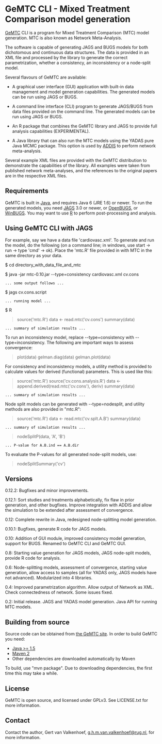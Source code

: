 GeMTC CLI - Mixed Treatment Comparison model generation
=======================================================

[GeMTC][1] CLI is a program for Mixed Treatment Comparison (MTC) model
generation. MTC is also known as Network Meta-Analysis.

The software is capable of generating JAGS and BUGS models for both
dichotomous and continuous data structures. The data is provided in an
XML file and processed by the library to generate the correct
parametrization, whether a consistency, an inconsistency or a node-split
model.

Several flavours of GeMTC are available:

  * A graphical user interface (GUI) application with built-in data
    management and model generation capabilities. The generated models
    can be run using JAGS or BUGS.

  * A command line interface (CLI) program to generate JAGS/BUGS from
	data files provided on the command line. The generated models can be
    run using JAGS or BUGS.

  * An R package that combines the GeMTC library and JAGS to provide
    full analysis capabilities (EXPERIMENTAL).

  * A Java library  that can also run the MTC models using the YADAS
    pure Java MCMC package. This option is used by [ADDIS][2] to perform
    network meta-analysis.

Several example XML files are provided with the GeMTC distribution to
demonstrate the capabilities of the library. All examples were taken
from published network meta-analyses, and the references to the original
papers are in the respective XML files.

Requirements
------------

GeMTC is built in [Java][3], and requires Java 6 (JRE 1.6) or newer. To
run the generated models, you need [JAGS][4] 3.0 or newer, or
[OpenBUGS][5], or [WinBUGS][6]. You may want to use [R][7] to perform
post-processing and analysis.

Using GeMTC CLI with JAGS
-------------------------

For example, say we have a data file 'cardiovasc.xml'. To generate and
run the model, do the following (on a command line; in windows, use
start -> run -> type 'cmd' -> ok). Place the 'mtc.R' file provided in
with MTC in the same directory as your data.

 $ cd directory_with_data_file_and_mtc

 $ java -jar mtc-0.10.jar --type=consistency cardiovasc.xml cv.cons

    ... some output follows ...   

 $ jags cv.cons.script

    ... running model ...

 $ R

 > source('mtc.R') 
 > data <- read.mtc('cv.cons')
 > summary(data)

    ... summary of simulation results ...

To run an inconsistency model, replace --type=consistency with
--type=inconsistency. The following are important ways to assess
convergence:

 > plot(data)
 > gelman.diag(data)
 > gelman.plot(data)

For consistency and inconsistency models, a utility method is provided
to calculate values for derived (functional) parameters. This is used
like this:

 > source('mtc.R') 
 > source('cv.cons.analysis.R')
 > data <- append.derived(read.mtc('cv.cons'), deriv)
 > summary(data)

    ... summary of simulation results ...

Node split models can be generated with --type=nodesplit, and utility
methods are also provided in "mtc.R":

 > source('mtc.R') 
 > data <- read.mtc('cv.splt.A.B')
 > summary(data)

    ... summary of simulation results ...

 > nodeSplitP(data, 'A', 'B')

    ... P-value for A.B.ind == A.B.dir

To evaluate the P-values for all generated node-split models, use:

 > nodeSplitSummary('cv')

Versions
--------

0.12.2: Bugfixes and minor improvements.

0.12.1: Sort studies and treatments alphabetically, fix flaw in prior
generation, and other bugfixes. Improve integration with ADDIS and allow
the simulation to be extended after assessment of convergence.

0.12: Complete rewrite in Java, redesigned node-splitting model
generation.

0.10.1: Bugfixes, generate R code for JAGS models.

0.10: Addition of GUI module, improved consistency model generation,
support for BUGS. Renamed to GeMTC CLI and GeMTC GUI.

0.8: Starting value generation for JAGS models, JAGS node-split models,
provide R code for analysis.

0.6: Node-splitting models, assessment of convergence, starting value
generation, allow access to samples (all for YADAS only, JAGS models
have not advanced). Modularized into 4 libraries.

0.4: Improved parametrization algorithm. Allow output of Network as XML.
Check connectedness of network. Some issues fixed.

0.2: Initial release. JAGS and YADAS model generation. Java API for
running MTC models.

Building from source
--------------------

Source code can be obtained from [the GeMTC site][1]. In order to build
GeMTC you need:

 - [Java >= 1.5][3]
 - [Maven 2][8]
 - Other dependencies are downloaded automatically by Maven

To build, use "mvn package". Due to downloading dependencies, the first
time this may take a while.

License
-------

GeMTC is open source, and licensed under GPLv3. See LICENSE.txt for more
information.

Contact
-------

Contact the author, Gert van Valkenhoef, g.h.m.van.valkenhoef@rug.nl,
for more information.


[1]: http://drugis.org/gemtc
[2]: http://drugis.org/addis
[3]: http://www.java.com/getjava/
[4]: http://sourceforge.net/projects/mcmc-jags/
[5]: http://www.openbugs.info/
[6]: http://www.mrc-bsu.cam.ac.uk/bugs/
[7]: http://r-project.org/
[8]: http://maven.apache.org/
